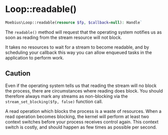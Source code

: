 # Loop::readable()

```php
Moebius\Loop::readable(resource $fp, $callback=null): Handle`
```

The `readable()` method will request that the operating system notifies us as soon
as reading from the stream resource will not block.

It takes no resources to wait for a stream to become readable, and by scheduling
your callback this way you can allow enqueued tasks in the application to perform
work.

## Caution

Even if the operating system tells us that reading the stream will no block the
process, there are circumstances where reading does block. You should therefore
always mark any streams as non-blocking via the `stream_set_blocking($fp, false)`
function call.

A read operation which blocks the process is a waste of resources. When a read
operation becomes blocking, the kernel will perform at least two context switches
before your process receives control again. This context switch is costly, and
should happen as few times as possible per second.

